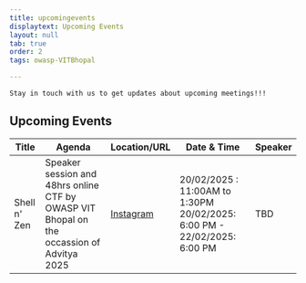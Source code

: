 ```yaml
---
title: upcomingevents
displaytext: Upcoming Events
layout: null
tab: true
order: 2
tags: owasp-VITBhopal

---
```

```Stay in touch with us to get updates about upcoming meetings!!!```

## Upcoming Events

| Title | Agenda | Location/URL | Date & Time | Speaker
| --- | --- | --- | --- | --- |
| Shell n' Zen | Speaker session and 48hrs online CTF by OWASP VIT Bhopal on the occassion of Advitya 2025 | [Instagram](https://www.instagram.com/p/DFsyuMRTe-9/) | 20/02/2025 : 11:00AM to 1:30PM 20/02/2025: 6:00 PM - 22/02/2025: 6:00 PM | TBD
